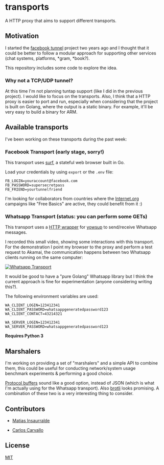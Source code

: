 # transports

A HTTP proxy that aims to support different transports.

## Motivation

I started the [facebook tunnel](https://github.com/matiasinsaurralde/facebook-tunnel) project two years ago and I thought that it could be better to follow a modular approach for supporting other services (chat systems, platforms, *gram, *book?).

This repository includes some code to explore the idea.

### Why not a TCP/UDP tunnel?

At this time I'm not planning tuntap support (like I did in the previous project). I would like to focus on the transports. Also, I think that a HTTP proxy is easier to port and run, especially when considering that the project is built on Golang, where the output is a static binary. For example, it'll be very easy to build a binary for ARM.

## Available transports

I've been working on these transports during the past week:

### Facebook Transport (early stage, sorry!)

This transport uses [surf](https://github.com/headzoo/surf), a stateful web browser built in Go.

Load your credentials by using ```export``` or the ```.env``` file:

```
FB_LOGIN=youraccount@facebook.com
FB_PASSWORD=supersecretpass
FB_FRIEND=yourtunnelfriend
```

I'm looking for collaborators from countries where the [Internet.org](https://info.internet.org/en/) campaigns like "Free Basics" are active, they could benefit from it :)

### Whatsapp Transport (status: you can perform some GETs)

This transport uses a [HTTP wrapper](https://github.com/matiasinsaurralde/yowsup-http-wrapper) for [yowsup](https://github.com/tgalal/yowsup) to send/receive Whatsapp messages.

I recorded this small video, showing some interactions with this transport. For the demonstration I point my browser to the proxy and perform a test request to Akamai, the communication happens between two Whatsapp clients running on the same computer:

[![Whatsapp Transport](https://img.youtube.com/vi/5KhS7fueK9k/0.jpg)](http://bit.ly/1TTu9wo)

It would be good to have a "pure Golang" Whatsapp library but I think the current approach is fine for experimentation (anyone considering writing this?).

The following environment variables are used:

```
WA_CLIENT_LOGIN=123412341
WA_CLIENT_PASSWORD=whatsappgeneratedpassword123
WA_CLIENT_CONTACT=43214321

WA_SERVER_LOGIN=123412341
WA_SERVER_PASSWORD=whatsappgeneratedpassword123
```

**Requires Python 3**

## Marshalers

I'm working on providing a set of "marshalers" and a simple API to combine them, this could be useful for conducting network/system usage benchmark experiments & performing a good choice.

[Protocol buffers](https://github.com/google/protobuf) sound like a good option, instead of JSON (which is what I'm actually using for the Whatsapp transport). Also [brotli](https://github.com/google/brotli) looks promising. A combination of these two is a very interesting thing to consider.


## Contributors

* [Matias Insaurralde](https://github.com/matiasinsaurralde)

* [Carlos Carvallo](https://github.com/carloscarvallo)

## License

[MIT](https://github.com/matiasinsaurralde/transports/LICENSE)
